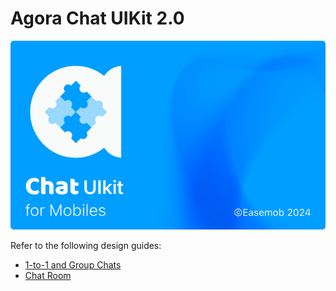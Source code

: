 # Agora Chat UIKit 2.0

![Cover Image](1-to-1-and-group-chats/assets/images/CUIcover2.png)

Refer to the following design guides:

- [1-to-1 and Group Chats](1-to-1-and-group-chats/design-guide.md)
- [Chat Room](chat-room/design-guide.md)